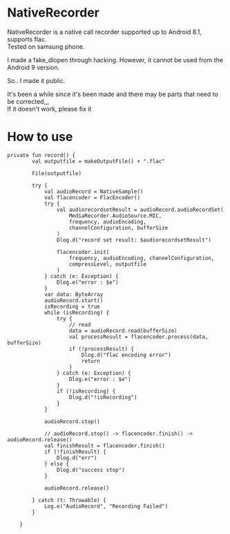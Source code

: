 # NativeRecorder


NativeRecorder is a native call recorder supported up to Android 8.1, supports flac.  
Tested on samsung phone.  

I made a fake_dlopen through hacking. However, it cannot be used from the Android 9 version.  

So.. I made it public.  

It's been a while since it's been made and there may be parts that need to be corrected,,,   
If it doesn't work, please fix it  


# How to use
```
private fun record() {
        val outputfile = makeOutputFile() + ".flac"

        File(outputfile)

        try {
            val audioRecord = NativeSample()
            val flacencoder = FlacEncoder()
            try {
                val audiorecordsetResult = audioRecord.audioRecordSet(
                    MediaRecorder.AudioSource.MIC,
                    frequency, audioEncoding,
                    channelConfiguration, bufferSize
                )
                Dlog.d("record set result: $audiorecordsetResult")

                flacencoder.init(
                    frequency, audioEncoding, channelConfiguration,
                    compressLevel, outputfile
                )
            } catch (e: Exception) {
                Dlog.e("error : $e")
            }
            var data: ByteArray
            audioRecord.start()
            isRecording = true
            while (isRecording) {
                try {
                    // read
                    data = audioRecord.read(bufferSize)
                    val processResult = flacencoder.process(data, bufferSize)
                    if (!processResult) {
                        Dlog.d("flac encoding error")
                        return
                    }
                } catch (e: Exception) {
                    Dlog.e("error : $e")
                }
                if (!isRecording) {
                    Dlog.d("!isRecording")
                }
            }

            audioRecord.stop()

            // audioRecord.stop() -> flacencoder.finish() -> audioRecord.release()
            val finishResult = flacencoder.finish()
            if (!finishResult) {
                Dlog.d("err")
            } else {
                Dlog.d("success stop")
            }

            audioRecord.release()

        } catch (t: Throwable) {
            Log.e("AudioRecord", "Recording Failed")
        }

    }
```

